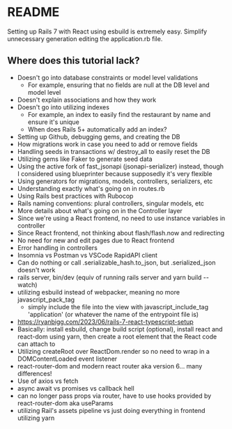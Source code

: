 # README
Setting up Rails 7 with React using esbuild is extremely easy.
Simplify unnecessary generation editing the application.rb file.

## Where does this tutorial lack?
- Doesn't go into database constraints or model level validations
  - For example, ensuring that no fields are null at the DB level and model level
- Doesn't explain associations and how they work
- Doesn't go into utilizing indexes
  - For example, an index to easily find the restaurant by name and ensure it's unique
  - When does Rails 5+ automatically add an index?
- Setting up Github, debugging gems, and creating the DB
- How migrations work in case you need to add or remove fields
- Handling seeds in transactions w/ destroy_all to easily reset the DB
- Utilizing gems like Faker to generate seed data
- Using the active fork of fast_jsonapi (jsonapi-serializer) instead, though I 
considered using blueprinter because supposedly it's very flexible
- Using generators for migrations, models, controllers, serializers, etc
- Understanding exactly what's going on in routes.rb
- Using Rails best practices with Rubocop
- Rails naming conventions: plural controllers, singular models, etc
- More details about what's going on in the Controller layer
- Since we're using a React frontend, no need to use instance variables in controller
- Since React frontend, not thinking about flash/flash.now and redirecting
- No need for new and edit pages due to React frontend
- Error handling in controllers
- Insomnia vs Postman vs VSCode RapidAPI client
- Can do nothing or call .serializable_hash.to_json, but .serialized_json doesn't work
- rails server, bin/dev (equiv of running rails server and yarn build --watch)
- utilizing esbuild instead of webpacker, meaning no more javascript_pack_tag
  - simply include the file into the view with javascript_include_tag 'application'
  (or whatever the name of the entrypoint file is)
- https://ryanbigg.com/2023/06/rails-7-react-typescript-setup
- Basically: install esbuild, change build script (optional), 
install react and react-dom using yarn, then create a root element that the 
React code can attach to
- Utilizing createRoot over ReactDom.render so no need to wrap in a DOMContentLoaded 
event listener
- react-router-dom and modern react router aka version 6... many differences!
- Use of axios vs fetch
- async await vs promises vs callback hell
- can no longer pass props via router, have to use hooks provided by react-router-dom aka useParams
- utilizing Rail's assets pipeline vs just doing everything in frontend utilizing yarn
